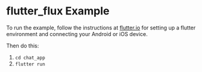 flutter_flux Example
====================

To run the example, follow the instructions at [flutter.io](https://flutter.io)
for setting up a flutter environment and connecting your Android or iOS device.

Then do this:

1. `cd chat_app`
2. `flutter run`
